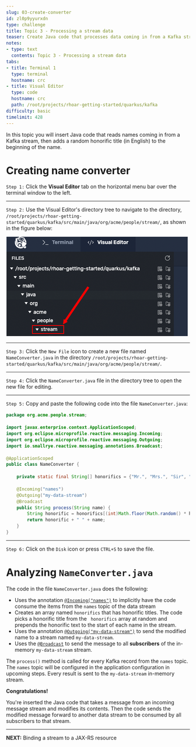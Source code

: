```yaml
---
slug: 03-create-converter
id: zl0p9yyurxdn
type: challenge
title: Topic 3 - Processing a stream data
teaser: Create Java code that processes data coming in from a Kafka stream
notes:
- type: text
  contents: Topic 3 - Processing a stream data
tabs:
- title: Terminal 1
  type: terminal
  hostname: crc
- title: Visual Editor
  type: code
  hostname: crc
  path: /root/projects/rhoar-getting-started/quarkus/kafka
difficulty: basic
timelimit: 428
---
```

In this topic you will insert Java code that reads names coming in from a Kafka stream, then adds a random honorific title (in English) to the beginning of the name.

# Creating name converter

`Step 1:` Click the **Visual Editor** tab on the horizontal menu bar over the terminal window to the left.

----

`Step 2:` Use the Visual Editor's directory tree to navigate to the directory, `/root/projects/rhoar-getting-started/quarkus/kafka/src/main/java/org/acme/people/stream/`, as shown in the figure below:

![Go To Directory](../assets/go-to-stream.png)

----

`Step 3:` Click the `New File` icon to create a new file named `NameConverter.java` in the directory `/root/projects/rhoar-getting-started/quarkus/kafka/src/main/java/org/acme/people/stream/`.


----

`Step 4:` Click the `NameConverter.java` file in the directory tree to open the new file for editing.

----

`Step 5:` Copy and paste the following code into the file `NameConverter.java`:

```java
package org.acme.people.stream;

import javax.enterprise.context.ApplicationScoped;
import org.eclipse.microprofile.reactive.messaging.Incoming;
import org.eclipse.microprofile.reactive.messaging.Outgoing;
import io.smallrye.reactive.messaging.annotations.Broadcast;

@ApplicationScoped
public class NameConverter {

    private static final String[] honorifics = {"Mr.", "Mrs.", "Sir", "Madam", "Lord", "Lady", "Dr.", "Professor", "Vice-Chancellor", "Regent", "Provost", "Prefect"};

    @Incoming("names")
    @Outgoing("my-data-stream")
    @Broadcast
    public String process(String name) {
        String honorific = honorifics[(int)Math.floor(Math.random() * honorifics.length)];
        return honorific + " " + name;
    }
}
```
----

`Step 6:` Click on the `Disk` icon or press `CTRL+S` to save the file.

# Analyzing `NameConverter.java`

The code in the file `NameConverter.java` does the following:

* Uses the annotation [`@Incoming("names")`](https://download.eclipse.org/microprofile/microprofile-reactive-messaging-1.0/microprofile-reactive-messaging-spec.html#_message_consumption_with_incoming) to implicitly have the code consume the items from the `names` topic of the data stream
* Creates an array named `honorifics` that has honorific titles. The code picks a honorific title from the ` honorifics` array at random and prepends the honorific text to the start of each name in the stream.
* Uses the annotation [`@Outgoing("my-data-stream")`](https://download.eclipse.org/microprofile/microprofile-reactive-messaging-1.0/microprofile-reactive-messaging-spec.html#_message_consumption_with_incoming) to send the modified name to a stream named `my-data-stream`.
* Uses the [`@Broadcast`](https://smallrye.io/smallrye-reactive-messaging/smallrye-reactive-messaging/3.13/advanced/broadcast.html) to send the message to all **subscribers** of the in-memory `my-data-stream` stream.

The `process()` method is called for every Kafka record from the `names` topic. The `names` topic will be configured in the application configuration in upcoming steps. Every result is sent to the `my-data-stream` in-memory stream.

**Congratulations!**

You're inserted the Java code that takes a message from an incoming message stream and modifies its contents. Then the code sends the modified message forward to another data stream to be consumed by all subscribers to that stream.

----

**NEXT:** Binding a stream to a JAX-RS resource
